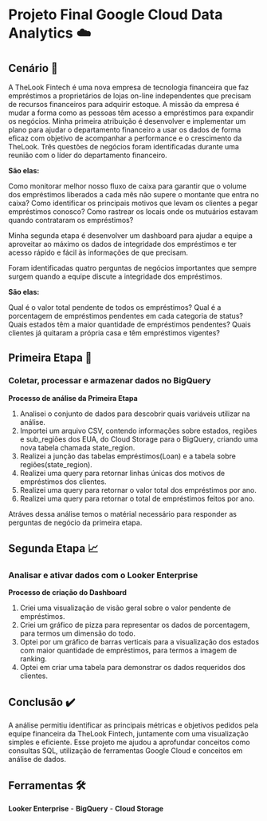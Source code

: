 # Projeto Final Google Cloud Data Analytics ☁️

## Cenário 📝

A TheLook Fintech é uma nova empresa de tecnologia financeira que faz empréstimos a proprietários de lojas on-line independentes que precisam de recursos financeiros para adquirir estoque. A missão da empresa é mudar a forma como as pessoas têm acesso a empréstimos para expandir os negócios. Minha primeira atribuição é desenvolver e implementar um plano para ajudar o departamento financeiro a usar os dados de forma eficaz com objetivo de acompanhar a performance e o crescimento da TheLook. Três questões de negócios foram identificadas durante uma reunião com o líder do departamento financeiro.

**São elas:**

Como monitorar melhor nosso fluxo de caixa para garantir que o volume dos empréstimos liberados a cada mês não supere o montante que entra no caixa?
Como identificar os principais motivos que levam os clientes a pegar empréstimos conosco?
Como rastrear os locais onde os mutuários estavam quando contrataram os empréstimos?

Minha segunda etapa é desenvolver um dashboard para ajudar a equipe a aproveitar ao máximo os dados de integridade dos empréstimos e ter acesso rápido e fácil às informações de que precisam.

Foram identificadas quatro perguntas de negócios importantes que sempre surgem quando a equipe discute a integridade dos empréstimos.

**São elas:**

Qual é o valor total pendente de todos os empréstimos?
Qual é a porcentagem de empréstimos pendentes em cada categoria de status?
Quais estados têm a maior quantidade de empréstimos pendentes?
Quais clientes já quitaram a própria casa e têm empréstimos vigentes?

## Primeira Etapa 🔄
### Coletar, processar e armazenar dados no BigQuery

**Processo de análise da Primeira Etapa**

1. Analisei o conjunto de dados para descobrir quais variáveis utilizar na análise.
2. Importei um arquivo CSV, contendo informações sobre estados, regiões e sub_regiões dos EUA, do Cloud Storage para o BigQuery, criando uma nova tabela chamada state_region.
3. Realizei a junção das tabelas empréstimos(Loan) e a tabela sobre regiões(state_region).
4. Realizei uma query para retornar linhas únicas dos motivos de empréstimos dos clientes.
5. Realizei uma query para retornar o valor total dos empréstimos por ano.
6. Realizei uma query para retornar o total de empréstimos feitos por ano.
  
Atráves dessa análise temos o matérial necessário para responder as perguntas de negócio da primeira etapa.

## Segunda Etapa 📈
### Analisar e ativar dados com o Looker Enterprise

**Processo de criação do Dashboard**

1. Criei uma visualização de visão geral sobre o valor pendente de empréstimos.
2. Criei um gráfico de pizza para representar os dados de porcentagem, para termos um dimensão do todo.
3. Optei por um gráfico de barras verticais para a visualização dos estados com maior quantidade de empréstimos, para termos a imagem de ranking.
4. Optei em criar uma tabela para demonstrar os dados requeridos dos clientes.

## Conclusão ✔️

A análise permitiu identificar as principais métricas e objetivos pedidos pela equipe financeira da TheLook Fintech, juntamente com uma visualização simples e eficiente. Esse projeto me ajudou a aprofundar conceitos como consultas SQL, utilização de ferramentas Google Cloud e conceitos em análise de dados.

## Ferramentas 🛠️

**Looker Enterprise** - **BigQuery** - **Cloud Storage** 
